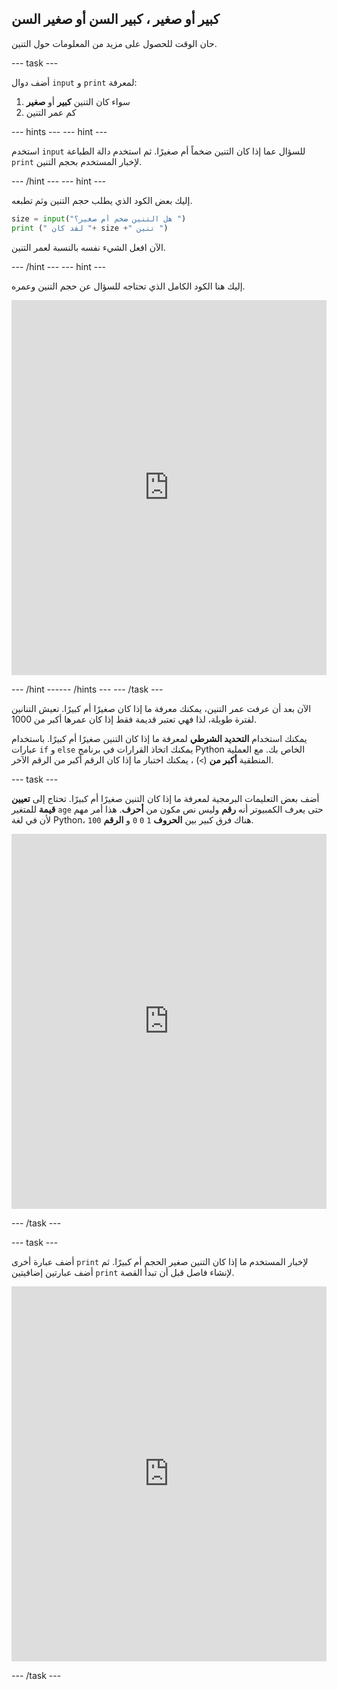 ## كبير أو صغير ، كبير السن أو صغير السن

حان الوقت للحصول على مزيد من المعلومات حول التنين.

--- task ---

أضف دوال `input` و `print` لمعرفة:

1. سواء كان التنين **كبير** أو **صغير**
2. كم عمر التنين

--- hints ---
 --- hint ---

استخدم `input` للسؤال عما إذا كان التنين ضخماً أم صغيرًا. ثم استخدم دالة الطباعة `print` لإخبار المستخدم بحجم التنين.

--- /hint --- --- hint ---

إليك بعض الكود الذي يطلب حجم التنين وثم تطبعه.

```python
size = input("هل التنين ضخم أم صغير؟ ")
print (" لقد كان "+ size +" تنين ")
```

الآن افعل الشيء نفسه بالنسبة لعمر التنين.

--- /hint --- --- hint ---

إليك هنا الكود الكامل الذي تحتاجه للسؤال عن حجم التنين وعمره. 
<iframe src="https://trinket.io/embed/python/3f9399e144" width="100%" height="600" frameborder="0" marginwidth="0" marginheight="0" allowfullscreen mark="crwd-mark"></iframe> 

--- /hint ------ /hints --- --- /task ---

الآن بعد أن عرفت عمر التنين، يمكنك معرفة ما إذا كان صغيرًا أم كبيرًا. تعيش التنانين لفترة طويلة، لذا فهي تعتبر قديمة فقط إذا كان عمرها أكبر من 1000.

يمكنك استخدام **التحديد الشرطي** لمعرفة ما إذا كان التنين صغيرًا أم كبيرًا. باستخدام عبارات `if` و `else` يمكنك اتخاذ القرارات في برنامج Python الخاص بك. مع العملية المنطقية **أكبر من** (`>`) ، يمكنك اختبار ما إذا كان الرقم أكبر من الرقم الآخر.

--- task ---

أضف بعض التعليمات البرمجية لمعرفة ما إذا كان التنين صغيرًا أم كبيرًا. تحتاج إلى **تعيين قيمة** للمتغير `age` حتى يعرف الكمبيوتر أنه **رقم** وليس نص مكون من **أحرف**. هذا أمر مهم لأن في لغة Python، هناك فرق كبير بين **الحروف** `1` `0` `0` و **الرقم** `100`. 
<iframe src="https://trinket.io/embed/python/a3e3d4568c" width="100%" height="600" frameborder="0" marginwidth="0" marginheight="0" allowfullscreen mark="crwd-mark"></iframe> 

--- /task ---

--- task ---

أضف عبارة أخرى `print` لإخبار المستخدم ما إذا كان التنين صغير الحجم أم كبيرًا. ثم أضف عبارتين إضافيتين `print` لإنشاء فاصل قبل أن تبدأ القصة. 
<iframe src="https://trinket.io/embed/python/c747445ac5" width="100%" height="600" frameborder="0" marginwidth="0" marginheight="0" allowfullscreen mark="crwd-mark"></iframe> 

--- /task ---
